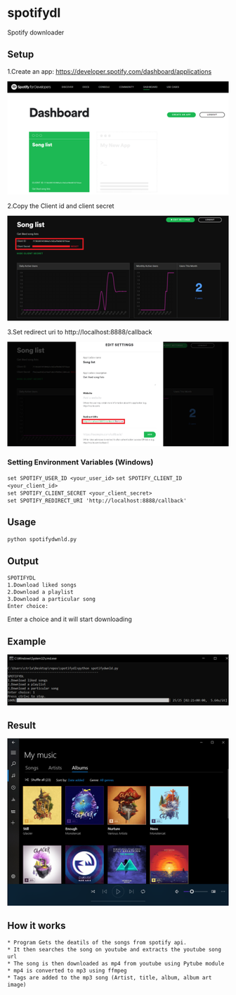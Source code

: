 # spotifydl
Spotify downloader

## Setup
1.Create an app: https://developer.spotify.com/dashboard/applications

![](imgs/setup.png)

2.Copy the Client id and client secret

![](imgs/copy.png)

3.Set redirect uri to http://localhost:8888/callback

![](imgs/redirecturi.png)

### Setting Environment Variables (Windows)
`set SPOTIFY_USER_ID <your_user_id>`
`set SPOTIFY_CLIENT_ID <your_client_id>`  
`set SPOTIFY_CLIENT_SECRET <your_client_secret>`  
`set SPOTIFY_REDIRECT_URI 'http://localhost:8888/callback'`  

## Usage

`python spotifydwnld.py`


## Output
```
SPOTIFYDL  
1.Download liked songs  
2.Download a playlist  
3.Download a particular song  
Enter choice:   
```

Enter a choice and it will start downloading

## Example

![](imgs/output.png)

## Result

![](imgs/songs.png)

## How it works

```
* Program Gets the deatils of the songs from spotify api.  
* It then searches the song on youtube and extracts the youtube song url  
* The song is then downloaded as mp4 from youtube using Pytube module
* mp4 is converted to mp3 using ffmpeg  
* Tags are added to the mp3 song (Artist, title, album, album art image)  
```
